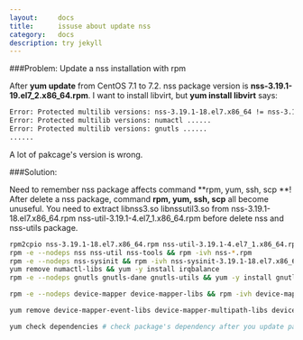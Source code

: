 ```yaml
---
layout:     docs
title:      issuse about update nss
category:   docs
description: try jekyll
---
```



###Problem: Update a nss installation with rpm

After **yum update** from CentOS 7.1 to 7.2. nss package version is **nss-3.19.1-19.el7_2.x86_64.rpm**.
I want to install libvirt, but **yum install libvirt** says:

```sh
Error: Protected multilib versions: nss-3.19.1-18.el7.x86_64 != nss-3.19.1-19.el7_2.x86_64
Error: Protected multilib versions: numactl ......
Error: Protected multilib versions: gnutls ......
......

```

A lot of pakcage's version is wrong.


###Solution:

Need to remember nss package affects command **rpm, yum, ssh, scp **!
After delete a nss package, command **rpm, yum, ssh, scp** all become unuseful.
You need to extract libnss3.so libnssutil3.so from nss-3.19.1-18.el7.x86_64.rpm nss-util-3.19.1-4.el7_1.x86_64.rpm before delete nss and nss-utils package.

```sh
rpm2cpio nss-3.19.1-18.el7.x86_64.rpm nss-util-3.19.1-4.el7_1.x86_64.rpm | cpio -dim
rpm -e --nodeps nss nss-util nss-tools && rpm -ivh nss-*.rpm
rpm -e --nodeps nss-sysinit && rpm -ivh nss-sysinit-3.19.1-18.el7.x86_64.rpm
yum remove numactl-libs && yum -y install irqbalance
rpm -e --nodeps gnutls gnutls-dane gnutls-utils && yum -y install gnutls gnutls-dane gnutls-utils

rpm -e --nodeps device-mapper device-mapper-libs && rpm -ivh device-mapper-1.02.107-5.el7.x86_64.rpm device-mapper-libs-1.02.107-5.el7.x86_64.rpm 

yum remove device-mapper-event-libs device-mapper-multipath-libs device-mapper-persistent-data  # reinstall dependency packages been removed by these three package!

yum check dependencies # check package's dependency after you update packages above.
```

